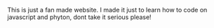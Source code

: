 This is just a fan made website. I made it just to learn how to code on javascript and phyton, dont take it serious please!
